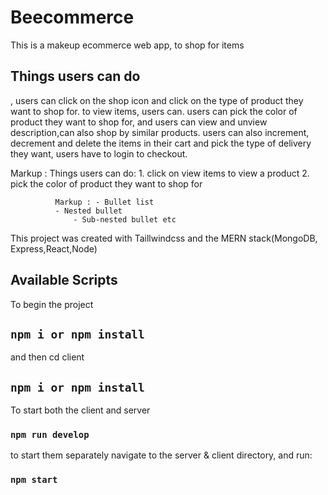 
# Beecommerce

This is a makeup ecommerce web app, to shop for items

## Things users can do
, users can click on the shop icon and click on the type of product they want to shop for. to view items, users can. users can pick the color of product they want to shop for, and users can view and unview description,can also shop by similar products. users can also increment, decrement and delete the items in their cart and pick the type of delivery they want, users have to login to checkout.   

Markup : Things users can do:
              1.  click on view items to view a product
              2.  pick the color of product they want to shop for
              
              Markup : - Bullet list
              - Nested bullet
                  - Sub-nested bullet etc
              

This project was created with Taillwindcss and the MERN stack(MongoDB, Express,React,Node)
## Available Scripts


To begin the project
## `npm i or npm install`

and then cd client

## `npm i or npm install`

To start both the client and server 

### `npm run develop`

to start them separately navigate to the server & client directory, and run:

### `npm start`


